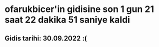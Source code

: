 # ofarukbicer'in gidisine son 1 gun 21 saat 22 dakika 51 saniye kaldi

## Gidis tarihi: 30.09.2022 :(